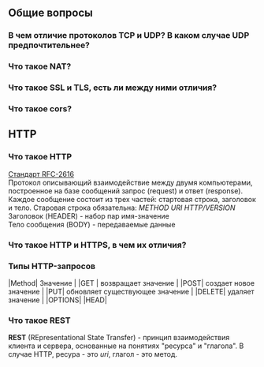 ## Общие вопросы

### В чем отличие протоколов TCP и UDP? В каком случае UDP предпочтительнее?  

### Что такое NAT?  

### Что такое SSL и TLS, есть ли между ними отличия?  

### Что такое cors?  

## HTTP

### Что такое HTTP
[Стандарт RFC-2616](https://datatracker.ietf.org/doc/html/rfc2616)  
Протокол описывающий взаимодействие между двумя компьютерами, построенное на базе сообщений запрос (request) и ответ (response). Каждое сообщение состоит из  трех частей: стартовая строка, заголовок и тело. 
Старовая строка обязательна: _METHOD URI HTTP/VERSION_  
Заголовок (HEADER) - набор пар имя-значение  
Тело сообщения (BODY) - передаваемые данные  

### Что такое HTTP и HTTPS, в чем их отличия?  

### Типы HTTP-запросов
|Method| Значение    |
|GET | возвращает значение |
|POST| создает новое значение |
|PUT| обновляет существующее значение |
|DELETE| удаляет значение |
|OPTIONS|
|HEAD|

### Что такое REST
**REST** (REpresentational State Transfer) - принцип взаимодействия клиента и сервера, основанные на понятиях "ресурса" и "глагола". В случае HTTP, ресура - это _uri_, глагол - это метод. 
